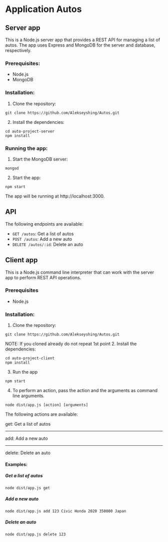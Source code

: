 # Application Autos

## Server app

This is a Node.js server app that provides a REST API for managing a list of autos. The app uses Express and MongoDB for the server and database, respectively.

### Prerequisites:
* Node.js
* MongoDB

### Installation:

1. Clone the repository:
```
git clone https://github.com/Alekseyshing/Autos.git
```
2. Install the dependencies:
```
cd auto-project-server
npm install
```

### Running the app:
1. Start the MongoDB server:
```
mongod
```
2. Start the app:
```
npm start
```

The app will be running at http://localhost:3000.

## API

The following endpoints are available:
* `GET /autos`: Get a list of autos
* `POST /autos`: Add a new auto
* `DELETE /autos/:id`: Delete an auto

## Client app 

This is a Node.js command line interpreter that can work with the server app to perform REST API operations.

### Prerequisites
* Node.js

### Installation: 
1. Clone the repository:
```
git clone https://github.com/Alekseyshing/Autos.git
```
NOTE: If you cloned already do not repeat 1st point 
2. Install the dependencies:
```
cd auto-project-client
npm install
```
3. Run the app 
```
npm start
```
4. To perform an action, pass the action and the arguments as command line arguments.
```
node dist/app.js [action] [arguments]
```
The following actions are available:

get: Get a list of autos
***
add: Add a new auto
***
delete: Delete an auto

#### Examples:
##### Get a list of autos
```
node dist/app.js get
```

##### Add a new auto
```
node dist/app.js add 123 Civic Honda 2020 350000 Japan
```

##### Delete an auto
```
node dist/app.js delete 123
```